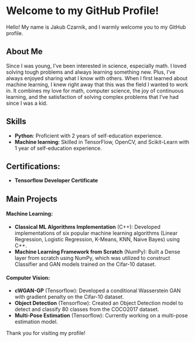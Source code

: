 # Welcome to my GitHub Profile!

Hello! My name is Jakub Czarnik, and I warmly welcome you to my GitHub profile. 

## About Me
Since I was young, I’ve been interested in science, especially math. I loved solving tough problems and always learning something new. Plus, I’ve always enjoyed sharing what I know with others. When I first learned about machine learning, I knew right away that this was the field I wanted to work in. It combines my love for math, computer science, the joy of continuous learning, and the satisfaction of solving complex problems that I’ve had since I was a kid.

## Skills
- **Python**:  Proficient with 2 years of self-education experience.
- **Machine learning**:  Skilled in TensorFlow, OpenCV, and Scikit-Learn with 1 year of self-education experience.

## Certifications:
- **Tensorflow Developer Certificate**

## Main Projects

#### Machine Learning:
- **Classical ML Algorithms Implementation** (C++):  Developed implementations of six popular machine learning algorithms (Linear Regression, Logistic Regression, K-Means, KNN, Naive Bayes) using C++.
- **Machine Learning Framework from Scratch** (NumPy):  Built a Dense layer from scratch using NumPy, which was utilized to construct Classifier and GAN models trained on the Cifar-10 dataset.
   

#### Computer Vision:
- **cWGAN-GP** (Tensorflow):  Developed a conditional Wasserstein GAN with gradient penalty on the Cifar-10 dataset.
- **Object Detection** (Tensorflow):  Created an Object Detection model to detect and classify 80 classes from the COCO2017 dataset.
- **Multi-Pose Estimation** (Tensorflow):  Currently working on a multi-pose estimation model.



  
Thank you for visiting my profile!
